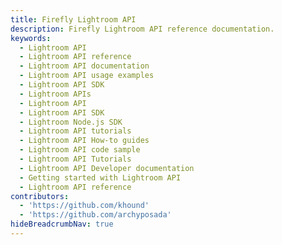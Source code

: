 ```yaml
---
title: Firefly Lightroom API
description: Firefly Lightroom API reference documentation.
keywords:
  - Lightroom API
  - Lightroom API reference
  - Lightroom API documentation
  - Lightroom API usage examples
  - Lightroom API SDK
  - Lightroom APIs
  - Lightroom API
  - Lightroom API SDK
  - Lightroom Node.js SDK
  - Lightroom API tutorials
  - Lightroom API How-to guides
  - Lightroom API code sample
  - Lightroom API Tutorials
  - Lightroom API Developer documentation
  - Getting started with Lightroom API
  - Lightroom API reference
contributors:
  - 'https://github.com/khound'
  - 'https://github.com/archyposada'
hideBreadcrumbNav: true
--- 
```

<RedoclyAPIBlock src="/firefly-services/docs/lightroom/lightroomapi.json" hideTryItPanel scrollYOffset={64} generateCodeSamples="languages: [{lang: 'curl'}]" />
